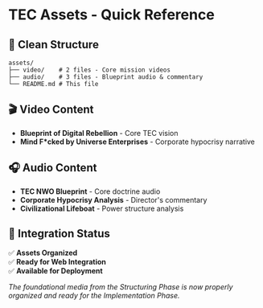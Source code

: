 # TEC Assets - Quick Reference

## 📁 Clean Structure
```
assets/
├── video/    # 2 files - Core mission videos
├── audio/    # 3 files - Blueprint audio & commentary
└── README.md # This file
```

## 🎬 Video Content
- **Blueprint of Digital Rebellion** - Core TEC vision 
- **Mind F*cked by Universe Enterprises** - Corporate hypocrisy narrative

## 🎧 Audio Content  
- **TEC NWO Blueprint** - Core doctrine audio
- **Corporate Hypocrisy Analysis** - Director's commentary
- **Civilizational Lifeboat** - Power structure analysis

## 🎯 Integration Status
✅ **Assets Organized**  
✅ **Ready for Web Integration**  
✅ **Available for Deployment**

*The foundational media from the Structuring Phase is now properly organized and ready for the Implementation Phase.*
